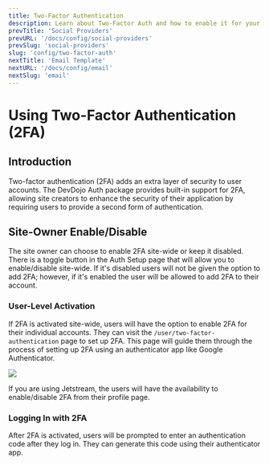 ```yaml
---
title: Two-Factor Authentication
description: Learn about Two-Factor Auth and how to enable it for your application.
prevTitle: 'Social Providers'
prevURL: '/docs/config/social-providers'
prevSlug: 'social-providers'
slug: 'config/two-factor-auth'
nextTitle: 'Email Template'
nextURL: '/docs/config/email'
nextSlug: 'email'
---
```


# Using Two-Factor Authentication (2FA)

## Introduction

Two-factor authentication (2FA) adds an extra layer of security to user accounts. The DevDojo Auth package provides built-in support for 2FA, allowing site creators to enhance the security of their application by requiring users to provide a second form of authentication.

## Site-Owner Enable/Disable

The site owner can choose to enable 2FA site-wide or keep it disabled. There is a toggle button in the Auth Setup page that will allow you to enable/disable site-wide. If it's disabled users will not be given the option to add 2FA; however, if it's enabled the user will be allowed to add 2FA to their account.

### User-Level Activation

If 2FA is activated site-wide, users will have the option to enable 2FA for their individual accounts. They can visit the `/user/two-factor-authentication` page to set up 2FA. This page will guide them through the process of setting up 2FA using an authenticator app like Google Authenticator.

<img src="{ url('/assets/images/2fa-setup.jpg') }" class="w-full h-auto rounded-md" />

If you are using Jetstream, the users will have the availability to enable/disable 2FA from their profile page.


### Logging In with 2FA

After 2FA is activated, users will be prompted to enter an authentication code after they log in. They can generate this code using their authenticator app.

